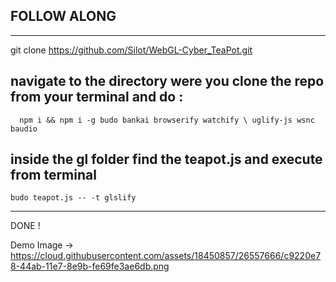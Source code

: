 ## FOLLOW ALONG

-------------------------

git clone https://github.com/Silot/WebGL-Cyber_TeaPot.git

## navigate to the directory were you clone the repo from your terminal and do :

      npm i && npm i -g budo bankai browserify watchify \ uglify-js wsnc baudio

## inside the  gl folder find the teapot.js and execute from terminal 

    budo teapot.js -- -t glslify
    
---------------------------

DONE !

Demo Image ->  https://cloud.githubusercontent.com/assets/18450857/26557666/c9220e78-44ab-11e7-8e9b-fe69fe3ae6db.png
